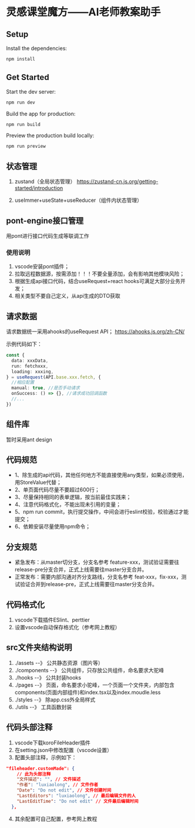 # 灵感课堂魔方——AI老师教案助手

## Setup

Install the dependencies:

```bash
npm install
```

## Get Started

Start the dev server:

```bash
npm run dev
```

Build the app for production:

```bash
npm run build
```

Preview the production build locally:

```bash
npm run preview
```

## 状态管理

1. zustand（全局状态管理）
   https://zustand-cn.js.org/getting-started/introduction

2. useImmer+useState+useReducer（组件内状态管理）

## pont-engine接口管理

用pont进行接口代码生成等联调工作

### 使用说明

1. vscode安装pont插件；
2. 拉取远程数据源，按需添加！！！不要全量添加，会有影响其他模块风险；
3. 根据生成api接口代码，结合useRequest+react hooks可满足大部分业务开发；
4. 相关类型不要自己定义，从api生成的DTO获取

## 请求数据

请求数据统一采用ahooks的useRequest API； https://ahooks.js.org/zh-CN/

示例代码如下：

```ts
const {
  data: xxxData,
  run: fetchxxx,
  loading: xxxing,
} = useRequest(API.base.xxx.fetch, {
  //相应配置
  manual: true, //是否手动请求
  onSuccess: () => {}, //请求成功回调函数
  //...
})
```

## 组件库

暂时采用ant design

## 代码规范

- 1、除生成的api代码，其他任何地方不能直接使用any类型，如果必须使用，用StoreValue代替；
- 2、单页面代码尽量不要超过600行；
- 3、尽量保持相同的表单逻辑，按当前最佳实践来；
- 4、注意代码格式化，不能出现未引用的变量；
- 5、npm run commit，执行提交操作，中间会进行eslint校验，校验通过才能提交；
- 6、依赖安装尽量使用npm命令；

## 分支规范

- 紧急发布：从master切分支，分支名参考 feature-xxx，测试验证需要往release-pre分支合并，正式上线需要往master分支合并。
- 正常发布：需要内部沟通对齐分支路线，分支名参考 feat-xxx，fix-xxx，测试验证合并到release-pre，正式上线需要往master分支合并。

## 代码格式化

1. vscode下载插件ESlint、perttier
2. 设置vscode自动保存格式化（参考网上教程）

## src文件夹结构说明

1. ./assets --》 公共静态资源（图片等）
2. ./components --》 公共组件，只存放公共组件，命名要求大驼峰
3. ./hooks --》 公共封装hooks
4. ./pages
   --》 页面，命名要求小驼峰，一个页面一个文件夹，内部包含components(页面内部组件)和index.tsx以及index.moudle.less
5. ./styles --》 除app.css外全局样式
6. ./utils --》 工具函数封装

## 代码头部注释

1. vscode下载koroFileHeader插件
2. 在setting.json中修改配置（vscode设置）
3. 配置头部注释，示例如下：
```json
"fileheader.customMade": {
    // 此为头部注释
    "文件描述": "", // 文件描述
    "作者": "luxiaolong", // 文件作者
    "Date": "Do not edit", // 文件创建时间
    "LastEditors": "luxiaolong", // 最后编辑文件的人
    "LastEditTime": "Do not edit" // 文件最后编辑时间
  },
```
4. 其余配置可自己配置，参考网上教程